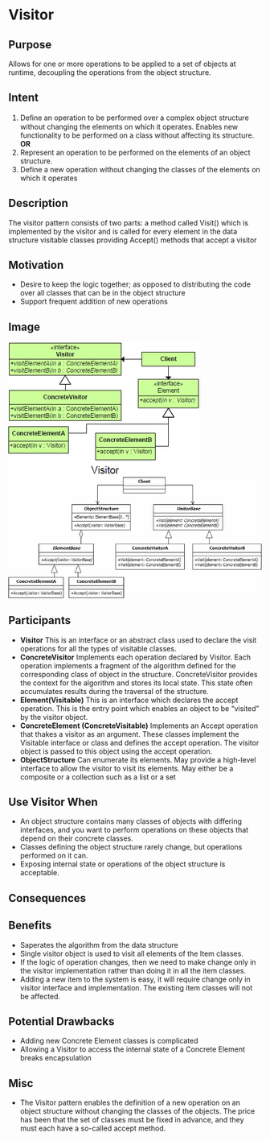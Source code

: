 # Visitor #

## Purpose ##

Allows for one or more operations to be applied to a set of objects at runtime, decoupling the operations from the object structure.

## Intent ##

1. Deﬁne an operation to be performed over a complex object structure without changing the elements on which it operates.	Enables new functionality to be performed on a class without affecting its structure.
**OR**
2. Represent an operation to be performed on the elements of an object structure.
3. Define a new operation without changing the classes of the elements on which it operates

## Description ##

The visitor pattern consists of two parts:
a method called Visit() which is implemented by the visitor and is called for every element in the data structure
visitable classes providing Accept() methods that accept a visitor

## Motivation ##

+ Desire to keep the logic together; as opposed to distributing the code over all classes that can be in the object structure
+ Support frequent addition of new operations

## Image ##

![alt text](./Images/Visitor-1.md.png "Visitor")
![alt text](./Images/Visitor-2.md.png "Visitor")

## Participants ##

+ **Visitor**
This is an interface or an abstract class used to declare the visit operations for all the types of visitable classes.
+ **ConcreteVisitor**
Implements each operation declared by Visitor. Each operation implements a fragment of the algorithm defined for the corresponding class of object in the structure. ConcreteVisitor provides the context for the algorithm and stores its local state. This state often accumulates results during the traversal of the structure.
+ **Element(Visitable)**
This is an interface which declares the accept operation. This is the entry point which enables an object to be “visited” by the visitor object.
+ **ConcreteElement (ConcreteVisitable)**
Implements an Accept operation that thakes a visitor as an argument. These classes implement the Visitable interface or class and defines the accept operation. The visitor object is passed to this object using the accept operation.
+ **ObjectStructure**
Can enumerate its elements.
May provide a high-level interface to allow the visitor to visit its elements.
May either be a composite or a collection such as a list or a set

## Use Visitor When ##

+ An object structure contains many classes of objects with differing interfaces, and you want to perform operations on these
objects that depend on their concrete classes.
+ Classes defining the object structure rarely change, but operations performed on it can.
+ Exposing internal state or operations of the object structure is acceptable.

## Consequences ##

## Benefits ##

+ Saperates the algorithm from the data structure
+ Single visitor object is used to visit all elements of the Item classes.
+ If the logic of operation changes, then we need to make change only in the visitor implementation rather than doing it in all the item classes.
+ Adding a new item to the system is easy, it will require change only in visitor interface and implementation. The existing item classes will not be affected.

## Potential Drawbacks ##

+ Adding new Concrete Element classes is complicated
+ Allowing a Visitor to access the internal state of a Concrete Element breaks encapsulation

## Misc ##

+ The Visitor pattern enables the definition of a new operation on an object structure without changing the classes of the objects. The price has been that the set of classes must be fixed in advance, and they must each have a so-called accept method.
